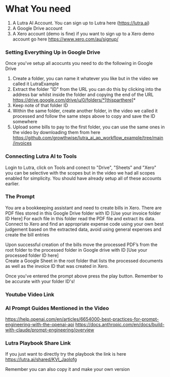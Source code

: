 # What You need

1. A Lutra AI Account. You can sign up to Lutra here (https://lutra.ai)
2. A Google Drive account
3. A Xero account (demo is fine) if you want to sign up to a Xero demo account go here https://www.xero.com/au/signup/

### Setting Everything Up in Google Drive

Once you've setup all acocunts you need to do the following in Google Drive

1. Create a folder, you can name it whatever you like but in the video we called it LutraExample
2. Extract the folder "ID" from the URL you can do this by clicking into the address bar whilst inside the folder and copying the end of the URL https://drive.google.com/drive/u/0/folders/*[thisparthere]*
3. Keep note of that folder ID
4. Within the same folder, create another folder, in the video we called it processed and follow the same steps above to copy and save the ID somewhere
5. Upload some bills to pay to the first folder, you can use the same ones in the video by downloading them from here https://github.com/growthwise/lutra_ai_ap_workflow_example/tree/main/invoices

### Connecting Lutra AI to Tools ###

Login to Lutra, click on Tools and conect to "Drive", "Sheets" and "Xero" you can be selective with the scopes but in the video we had all scopes enabled for simplicity. You should
have already setup all of these accounts earlier. 

### The Prompt ###

You are a bookkeeping assistant and need to create bills in Xero. 
There are PDF files stored in this Google Drive folder with ID [Use your invoice folder ID Here] 
For each file in this folder read the PDF file and extract its data. Connect to Xero and find an appropriate expense code using your own best judgement based on the extracted data, avoid using general expenses and create the bill entries
                                                                                                                                                     
Upon successful creation of the bills move the processed PDF’s from the root folder to the processed folder in Google drive with ID [Use your processed folder ID here]                
Create a Google Sheet in the root folder that lists the processed documents as well as the invoice ID that was created in Xero.


Once you've entered the prompt above press the play button. Remember to be accurate with your folder ID's!

### Youtube Video Link ###

### AI Prompt Guides Mentioned in the Video ### 

https://help.openai.com/en/articles/6654000-best-practices-for-prompt-engineering-with-the-openai-api
https://docs.anthropic.com/en/docs/build-with-claude/prompt-engineering/overview

### Lutra Playbook Share Link ###

If you just want to directly try the playbook the link is here https://lutra.ai/shared/KVI_Jaolofg      

Remember you can also copy it and make your own version 
